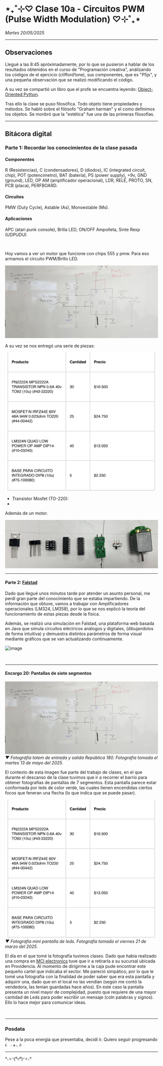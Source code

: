 # ⋆₊˚⊹♡ Clase  10a - Circuitos PWM (Pulse Width Modulation) ♡⊹˚₊⋆

_Martes 20/05/2025_

***

## Observaciones

<!---Recordar para programar "md" (markdown): 
- https://github.com/adam-p/markdown-here/wiki/Markdown-Cheatsheet 
- https://www.markdownguide.org/basic-syntax/--->

Llegué a las 8:45 apróximadamente, por lo que se pusieron a hablar de los resultados obtenidos en el curso de "Programación creativa", análizando los códigos de el ejercicio (clifford1one), sus componentes, que es "P5js", y una pequeña observación que se realizó modificando el código.

A su vez se compartió un libro que el profe se encuentra leyendo: [Object-Oriented Python](https://nostarch.com/object-oriented-python).

Tras ello la clase se puso filosófica. Todo objeto tiene propiedades y métodos. Se habló sobre el filósofo "Graham harman" y el como definimos los objetos. Se monbró que la "estética" fue una de las primeras filosofías.

***

## Bitácora digital

### Parte 1: Recordar los conocimientos de la clase pasada

#### Componentes

R (Resistencias), C (condensadores), D (diodos), IC (integrated circuit, chip), POT (potencimetro), BAT (batería), PS (power supply), +9v, GND (ground), LED, OP AM (amplificador operacional), LDR, RELÉ, PROTO, SN, PCB (placa), PERFBOARD.

#### Circuitos

PMW (Duty Cycle), Astable (As), Monoestable (Ms).

#### Aplicaciones

APC (atari punk console), Brilla LED, ON/OFF Ampolleta, Sinte Rexp (UDPUDU)

<br>

Hoy vamos a ver un motor que funcione con chips 555 y pmw. Para eso armamos el circuito PWM/Brillo LED.

![alt text](./archivos/01.jpeg)

A su vez se nos entregó una serie de piezas: 

![alt text](./archivos/02.jpeg)

- Transistor Mosfet (TO-220):
- 

Además de un motor.

![alt text](./archivos/03.jpeg)

***

#### Parte 2: [Falstad](https://www.falstad.com/circuit/circuitjs.html) 

Dado que llegué unos minutos tarde por atender un asunto personal, me perdí gran parte del conocimiento que se estaba impartiendo. De la información que obtuve, vamos a trabajar con Amplificadores operacionales (LM324, LM358), por lo que se nos explicó la teoría del funcionamiento de estas piezas desde la física.

Además, se realizó una simulación en Falstad, una plataforma web basada en Java que simula circuitos eléctricos análogos y digitales, (dibujandolos de forma intuitiva) y demuestra distintos parámetros de forma visual mediante gráficos que se van actualizando continuamente.

![image](https://github.com/user-attachments/assets/59527ff1-16df-4d40-a871-44507b88df93)


<br>

***

#### Encsrgo 20: Pantallas de siete segmentos

![alt text](./archivos/01.jpg)
_▼ Fotografía totem de entrada y salida República 180. Fotografía tomada el martes 13 de mayo del 2025._

El contexto de esta imagen fue parte del trabajo de clases, en el que durante el descanso de la clase tuvimos que ir a recorrer el barrio para obtener fotografías de pantallas de 7 segmentos. Esta pantalla parece estar conformada por leds de color verde, las cuales tienen encendidas ciertos focos que feneran una flecha (lo que indica que se puede pasar).

![alt text](./archivos/02.jpg)
_▼ Fotografía mini pantalla de leds. Fotografía tomada el viernes 21 de marzo del 2025._

El día en el que tomé la fotografía tuvimos clases. Dado que había realizado una compra en [MCI electronics](https://mcielectronics.cl/) tuve que ir a retirarla a su sucursal ubicada en Providencia. Al momento de dirigirme a la caja pude encontrar este pequeño cartel que indicaba el sector. Me pareció simpático, por lo que le tomé una fotografía con la finalidad de poder saber que era esta pantalla y adquirir una, dado que en el local no las vendían (según me contó la vendedora, las tenían guardadas hace años). En este caso la pantalla presenta un nivel mayor de complejidad, puesto que requiere de una mayor cantidad de Leds para poder escribir un mensaje (coln palabras y signos). Ello lo hace mejor para comunicar ideas.

<br>

***

### Posdata

Pese a la poca energía que presentaba, decidí ir. Quiero seguir progresando  ૮ ◞ ﻌ ◟ ა

***

°˖✧◝(⁰▿⁰)◜✧˖°
